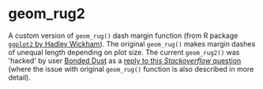 # geom_rug2
A custom version of `geom_rug()` dash margin function (from R package [`ggplot2` by Hadley Wickham](http://docs.ggplot2.org/0.9.3.1/geom_rug.html)). The original `geom_rug()` makes margin dashes of unequal length depending on plot size. The current `geom_rug2()` was 'hacked' by user [Bonded Dust](http://stackoverflow.com/users/1855677/bondeddust) as a [reply to this *Stackoverflow* question](http://stackoverflow.com/questions/33223311/ggplot2-geom-rug-produces-different-line-length-with-wide-plot/33230234#33230234) (where the issue with original `geom_rug()` function is also described in more detail).
